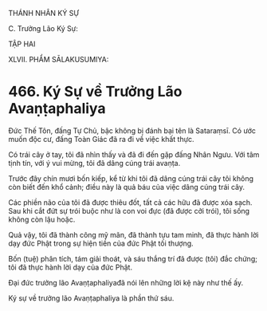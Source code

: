 THÁNH NHÂN KÝ SỰ

C. Trưởng Lão Ký Sự:

TẬP HAI

XLVII. PHẨM SĀLAKUSUMIYA:

# 466. Ký Sự về Trưởng Lão Avaṇṭaphaliya

Đức Thế Tôn, đấng Tự Chủ, bậc không bị đánh bại tên là Sataraṃsī. Có ước muốn độc cư, đấng Toàn Giác đã ra đi về việc khất thực.

Có trái cây ở tay, tôi đã nhìn thấy và đã đi đến gặp đấng Nhân Ngưu. Với tâm tịnh tín, với ý vui mừng, tôi đã dâng cúng trái avaṇṭa.

Trước đây chín mươi bốn kiếp, kể từ khi tôi đã dâng cúng trái cây tôi không còn biết đến khổ cảnh; điều này là quả báu của việc dâng cúng trái cây.

Các phiền não của tôi đã được thiêu đốt, tất cả các hữu đã được xóa sạch. Sau khi cắt đứt sự trói buộc như là con voi đực (đã được cởi trói), tôi sống không còn lậu hoặc.

Quả vậy, tôi đã thành công mỹ mãn, đã thành tựu tam minh, đã thực hành lời dạy đức Phật trong sự hiện tiền của đức Phật tối thượng.

Bốn (tuệ) phân tích, tám giải thoát, và sáu thắng trí đã được (tôi) đắc chứng; tôi đã thực hành lời dạy của đức Phật.

Đại đức trưởng lão Avaṇṭaphaliyađã nói lên những lời kệ này như thế ấy.

Ký sự về trưởng lão Avaṇṭaphaliya là phần thứ sáu.

